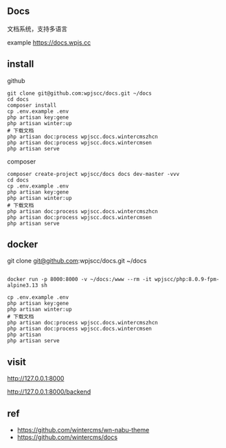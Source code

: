 
## Docs

文档系统，支持多语言

example https://docs.wpjs.cc

## install

github
```
git clone git@github.com:wpjscc/docs.git ~/docs
cd docs
composer install
cp .env.example .env
php artisan key:gene
php artisan winter:up
# 下载文档
php artisan doc:process wpjscc.docs.wintercmszhcn
php artisan doc:process wpjscc.docs.wintercmsen
php artisan serve
```

composer

```
composer create-project wpjscc/docs docs dev-master -vvv
cd docs
cp .env.example .env
php artisan key:gene
php artisan winter:up
# 下载文档
php artisan doc:process wpjscc.docs.wintercmszhcn
php artisan doc:process wpjscc.docs.wintercmsen
php artisan serve
```

## docker

git clone git@github.com:wpjscc/docs.git ~/docs

```

docker run -p 8000:8000 -v ~/docs:/www --rm -it wpjscc/php:8.0.9-fpm-alpine3.13 sh

cp .env.example .env
php artisan key:gene
php artisan winter:up
# 下载文档
php artisan doc:process wpjscc.docs.wintercmszhcn
php artisan doc:process wpjscc.docs.wintercmsen
php artisan 
php artisan serve

```


## visit

http://127.0.0.1:8000

http://127.0.0.1:8000/backend





## ref

* https://github.com/wintercms/wn-nabu-theme
* https://github.com/wintercms/docs
